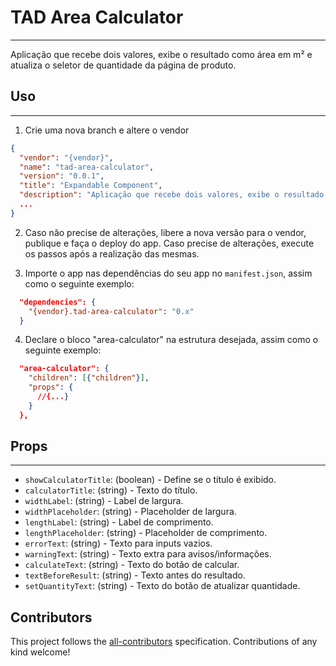 # TAD Area Calculator

---

Aplicação que recebe dois valores, exibe o resultado como área em m² e atualiza o seletor de quantidade da página de produto.

## Uso

---

1. Crie uma nova branch e altere o vendor

```json
{
  "vendor": "{vendor}",
  "name": "tad-area-calculator",
  "version": "0.0.1",
  "title": "Expandable Component",
  "description": "Aplicação que recebe dois valores, exibe o resultado como área em m² e atualiza o seletor de quantidade da página de produto.",
  ...
}
```

2. Caso não precise de alterações, libere a nova versão para o vendor, publique e faça o deploy do app. Caso precise de alterações, execute os passos após a realização das mesmas.

3. Importe o app nas dependências do seu app no `manifest.json`, assim como o seguinte exemplo:

```json
  "dependencies": {
    "{vendor}.tad-area-calculator": "0.x"
  }
```
4. Declare o bloco "area-calculator" na estrutura desejada, assim como o seguinte exemplo:

```json
  "area-calculator": {
    "children": [{"children"}],
    "props": {
      //{...}
    }
  },
```

## Props

---

- `showCalculatorTitle`: (boolean) - Define se o título é exibido.
- `calculatorTitle`: (string) - Texto do título.
- `widthLabel`: (string) - Label de largura.
- `widthPlaceholder`: (string) - Placeholder de largura.
- `lengthLabel`: (string) - Label de comprimento.
- `lengthPlaceholder`: (string) - Placeholder de comprimento.
- `errorText`: (string) - Texto para inputs vazios.
- `warningText`: (string) - Texto extra para avisos/informações.
- `calculateText`: (string) - Texto do botão de calcular.
- `textBeforeResult`: (string) - Texto antes do resultado.
- `setQuantityText`: (string) - Texto do botão de atualizar quantidade.

## Contributors

<!-- ALL-CONTRIBUTORS-LIST:START - Do not remove or modify this section -->
<!-- prettier-ignore-start -->
<!-- markdownlint-disable -->



<!-- markdownlint-restore -->
<!-- prettier-ignore-end -->

<!-- ALL-CONTRIBUTORS-LIST:END -->

This project follows the [all-contributors](https://github.com/all-contributors/all-contributors) specification. Contributions of any kind welcome!